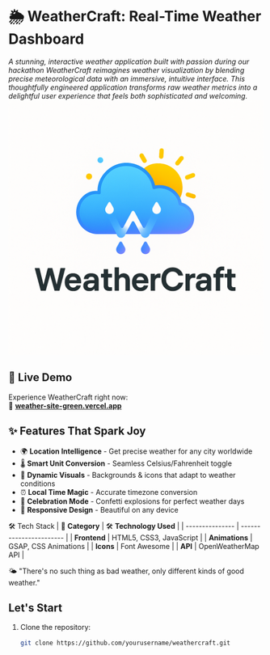 # 🌦️ WeatherCraft: Real-Time Weather Dashboard 

*A stunning, interactive weather application built with passion during our hackathon WeatherCraft reimagines weather visualization by blending precise meteorological data with an immersive, intuitive interface. This thoughtfully engineered application transforms raw weather metrics into a delightful user experience that feels both sophisticated and welcoming.*  
![WeatherCraft Logo](./assets/weatherLogo.png)

## 🌟 Live Demo
Experience WeatherCraft right now:  
🔗 **[weather-site-green.vercel.app](weather-site-green.vercel.app)**


## ✨ Features That Spark Joy

- 🌍 **Location Intelligence** - Get precise weather for any city worldwide
- 🌡️ **Smart Unit Conversion** - Seamless Celsius/Fahrenheit toggle
- 🎨 **Dynamic Visuals** - Backgrounds & icons that adapt to weather conditions
- ⏰ **Local Time Magic** - Accurate timezone conversion
- 🎉 **Celebration Mode** - Confetti explosions for perfect weather days
- 📱 **Responsive Design** - Beautiful on any device


🛠️ Tech Stack
| 🔖 **Category** | 🛠️ **Technology Used** |
| --------------- | ----------------------- |
| **Frontend**    | HTML5, CSS3, JavaScript |
| **Animations**  | GSAP, CSS Animations    |
| **Icons**       | Font Awesome            |
| **API**         | OpenWeatherMap API      |


🌤️ "There's no such thing as bad weather, only different kinds of good weather."

## Let's Start
1. Clone the repository:
   ```bash
   git clone https://github.com/yourusername/weathercraft.git



